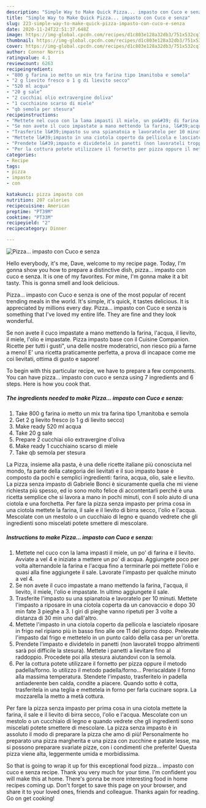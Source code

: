 ```yaml
---
description: "Simple Way to Make Quick Pizza... impasto con Cuco e senza"
title: "Simple Way to Make Quick Pizza... impasto con Cuco e senza"
slug: 223-simple-way-to-make-quick-pizza-impasto-con-cuco-e-senza
date: 2020-11-24T22:51:37.648Z
image: https://img-global.cpcdn.com/recipes/d1c803e128a32db3/751x532cq70/pizza-impasto-con-cuco-e-senza-recipe-main-photo.jpg
thumbnail: https://img-global.cpcdn.com/recipes/d1c803e128a32db3/751x532cq70/pizza-impasto-con-cuco-e-senza-recipe-main-photo.jpg
cover: https://img-global.cpcdn.com/recipes/d1c803e128a32db3/751x532cq70/pizza-impasto-con-cuco-e-senza-recipe-main-photo.jpg
author: Connor Norris
ratingvalue: 4.1
reviewcount: 6263
recipeingredient:
- "800 g farina io metto un mix tra farina tipo 1manitoba e semola"
- "2 g lievito fresco o 1 g di lievito secco"
- "520 ml acqua"
- "20 g sale"
- "2 cucchiai olio extravergine doliva"
- "1 cucchiaino scarso di miele"
- "qb semola per stesura"
recipeinstructions:
- "Mettete nel cuco con la lama impasti il miele, un po&#39; di farina e il lievito. Avviate a vel 4 e iniziate a mettere un po&#39; di acqua. Aggiungete poco per volta alternandole la farina e l&#39;acqua fino a terminarle poi mettete l&#39;olio e quasi alla fine aggiungete il sale. Lavorate l&#39;impasto per qualche minuto a vel 4."
- "Se non avete il cuco impastate a mano mettendo la farina, l&#39;acqua, il lievito, il miele, l&#39;olio e impastate. In ultimo aggiungete il sale."
- "Trasferite l&#39;impasto su una spianatoia e lavoratelo per 10 minuti. Mettete l&#39;impasto a riposare in una ciotola coperta da un canovaccio e dopo 30 min fate 3 pieghe a 3. I giri di pieghe vanno ripetuti per 3 volte a distanza di 30 min uno dall&#39;altro."
- "Mettete l&#39;impasto in una ciotola coperto da pellicola e lasciatelo riposare in frigo nel ripiano più in basso fino alle ore 11 del giorno dopo. Prelevate l&#39;impasto dal frigo e mettetelo in un punto caldo della casa per un&#39;oretta."
- "Prendete l&#39;impasto e dividetelo in panetti (non lavorateli troppo altrimenti sarà poi difficile la stesura). Mettete i panetti a lievitare fino al raddoppio. Procedete poi alla stesura aiutandovi con la semola."
- "Per la cottura potete utilizzare il fornetto per pizza oppure il metodo padella/forno. Io utilizzo il metodo padella/forno... Preriscaldate il forno alla massima temperatura. Stendete l&#39;impasto, trasferitelo in padella antiaderente ben calda, condite a piacere. Quando sotto è cotta, trasferitela in una teglia e mettetela in forno per farla cucinare sopra. La mozzarella la metto a metà cottura."
categories:
- Recipe
tags:
- pizza
- impasto
- con

katakunci: pizza impasto con 
nutrition: 207 calories
recipecuisine: American
preptime: "PT39M"
cooktime: "PT33M"
recipeyield: "2"
recipecategory: Dinner

---
```



![Pizza... impasto con Cuco e senza](https://img-global.cpcdn.com/recipes/d1c803e128a32db3/751x532cq70/pizza-impasto-con-cuco-e-senza-recipe-main-photo.jpg)

Hello everybody, it's me, Dave, welcome to my recipe page. Today, I'm gonna show you how to prepare a distinctive dish, pizza... impasto con cuco e senza. It is one of my favorites. For mine, I'm gonna make it a bit tasty. This is gonna smell and look delicious.

Pizza... impasto con Cuco e senza is one of the most popular of recent trending meals in the world. It's simple, it's quick, it tastes delicious. It is appreciated by millions every day. Pizza... impasto con Cuco e senza is something that I've loved my entire life. They are fine and they look wonderful.

Se non avete il cuco impastate a mano mettendo la farina, l&#39;acqua, il lievito, il miele, l&#39;olio e impastate. Pizza impasto base con il Cuisine Companion. Ricette per tutti i gusti&#34;, una delle nostre moderatrici, non riesco più a farne a meno! E&#39; una ricetta praticamente perfetta, a prova di incapace come me coi lievitati, ottima di gusto e sapore!


To begin with this particular recipe, we have to prepare a few components. You can have pizza... impasto con cuco e senza using 7 ingredients and 6 steps. Here is how you cook that.

<!--inarticleads1-->

##### The ingredients needed to make Pizza... impasto con Cuco e senza:

1. Take 800 g farina io metto un mix tra farina tipo 1,manitoba e semola
1. Get 2 g lievito fresco (o 1 g di lievito secco)
1. Make ready 520 ml acqua
1. Take 20 g sale
1. Prepare 2 cucchiai olio extravergine d&#39;oliva
1. Make ready 1 cucchiaino scarso di miele
1. Take qb semola per stesura


La Pizza, insieme alla pasta, è una delle ricette italiane più conosciuta nel mondo, fa parte della categoria dei lievitati e il suo impasto base è composto da pochi e semplici ingredienti: farina, acqua, olio, sale e lievito. La pizza senza impasto di Gabriele Bonci è sicuramente quella che mi viene richiesta più spesso, ed io sono molto felice di accontentarli perché è una ricetta semplice che si lavora a mano in pochi minuti, con il solo aiuto di una ciotola e una forchetta. Per fare la pizza senza impasto per prima cosa in una ciotola mettete la farina, il sale e il lievito di birra secco, l&#39;olio e l&#39;acqua. Mescolate con un mestolo o un cucchiaio di legno e quando vedrete che gli ingredienti sono miscelati potete smettere di mescolare. 

<!--inarticleads2-->

##### Instructions to make Pizza... impasto con Cuco e senza:

1. Mettete nel cuco con la lama impasti il miele, un po&#39; di farina e il lievito. Avviate a vel 4 e iniziate a mettere un po&#39; di acqua. Aggiungete poco per volta alternandole la farina e l&#39;acqua fino a terminarle poi mettete l&#39;olio e quasi alla fine aggiungete il sale. Lavorate l&#39;impasto per qualche minuto a vel 4.
1. Se non avete il cuco impastate a mano mettendo la farina, l&#39;acqua, il lievito, il miele, l&#39;olio e impastate. In ultimo aggiungete il sale.
1. Trasferite l&#39;impasto su una spianatoia e lavoratelo per 10 minuti. Mettete l&#39;impasto a riposare in una ciotola coperta da un canovaccio e dopo 30 min fate 3 pieghe a 3. I giri di pieghe vanno ripetuti per 3 volte a distanza di 30 min uno dall&#39;altro.
1. Mettete l&#39;impasto in una ciotola coperto da pellicola e lasciatelo riposare in frigo nel ripiano più in basso fino alle ore 11 del giorno dopo. Prelevate l&#39;impasto dal frigo e mettetelo in un punto caldo della casa per un&#39;oretta.
1. Prendete l&#39;impasto e dividetelo in panetti (non lavorateli troppo altrimenti sarà poi difficile la stesura). Mettete i panetti a lievitare fino al raddoppio. Procedete poi alla stesura aiutandovi con la semola.
1. Per la cottura potete utilizzare il fornetto per pizza oppure il metodo padella/forno. Io utilizzo il metodo padella/forno... Preriscaldate il forno alla massima temperatura. Stendete l&#39;impasto, trasferitelo in padella antiaderente ben calda, condite a piacere. Quando sotto è cotta, trasferitela in una teglia e mettetela in forno per farla cucinare sopra. La mozzarella la metto a metà cottura.


Per fare la pizza senza impasto per prima cosa in una ciotola mettete la farina, il sale e il lievito di birra secco, l&#39;olio e l&#39;acqua. Mescolate con un mestolo o un cucchiaio di legno e quando vedrete che gli ingredienti sono miscelati potete smettere di mescolare. La pizza senza impasto è in assoluto il modo di preparare la pizza che amo di più! Personalmente ho preparato una pizza margherita e una pizza con zucchine e patate lesse, ma si possono preparare svariate pizze, con i condimenti che preferite! Questa pizza viene alta, leggermente umida e morbidissima. 

So that is going to wrap it up for this exceptional food pizza... impasto con cuco e senza recipe. Thank you very much for your time. I'm confident you will make this at home. There's gonna be more interesting food in home recipes coming up. Don't forget to save this page on your browser, and share it to your loved ones, friends and colleague. Thanks again for reading. Go on get cooking!
